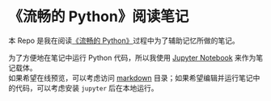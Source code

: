 # 《流畅的 Python》阅读笔记
本 Repo 是我在阅读[《流畅的 Python》](http://www.ituring.com.cn/book/1564)过程中为了辅助记忆所做的笔记。

为了方便地在笔记中运行 Python 代码，所以我使用 [Jupyter Notebook](https://jupyter.org/) 来作为笔记载体。  
如果希望在线预览，可以考虑访问 [markdown](markdown/) 目录；如果希望编辑并运行笔记中的代码，可以考虑安装 `jupyter` 后在本地运行。
